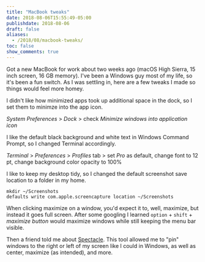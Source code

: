 ```yaml
---
title: "MacBook tweaks"
date: 2018-08-06T15:55:49-05:00
publishdate: 2018-08-06
draft: false
aliases:
  - /2018/08/macbook-tweaks/
toc: false
show_comments: true
---
```


Got a new MacBook for work about two weeks ago (macOS High Sierra, 15 inch screen, 16 GB memory). I've been a Windows guy most of my life, so it's been a fun switch. As I was settling in, here are a few tweaks I made so things would feel more homey. 

I didn't like how minimized apps took up additional space in the dock, so I set them to minimze into the app icon.

_System Preferences_ > _Dock_ > check _Minimize windows into application icon_

I like the default black background and white text in Windows Command Prompt, so I changed Terminal accordingly. 

_Terminal_ > _Preferences_ > _Profiles_ tab > set _Pro_ as default, change font to 12 pt, change background color opacity to 100%

I like to keep my desktop tidy, so I changed the default screenshot save location to a folder in my home.  

```
mkdir ~/Screenshots
defaults write com.apple.screencapture location ~/Screenshots
```

When clicking maximize on a window, you'd expect it to, well, maximize, but instead it goes full screen. After some googling I learned `option` + `shift` + _maximize button_ would maximize windows while still keeping the menu bar visible. 

Then a friend told me about [Spectacle](https://www.spectacleapp.com/). This tool allowed me to "pin" windows to the right or left of my screen like I could in Windows, as well as center, maximize (as intended), and more. 
